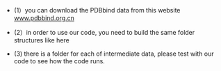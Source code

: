 
* (1）you can download the PDBbind data from this website   www.pdbbind.org.cn

* (2）in order to use our code, you need to build the same folder structures like here 
     
* (3) there is a folder for each of intermediate data, please test with our code to see how the code runs.
